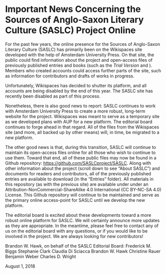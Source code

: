 # Important News Concerning the Sources of Anglo-Saxon Literary Culture (SASLC) Project Online

For the past few years, the online presence for the Sources of Anglo-Saxon Literary Culture (SASLC) has primarily been on the Wikispaces site developed with the help of Amsterdam University Press. On that site, the public could find information about the project and open-access files of previously published entries and books (such as the _Trial Version_ and ). Members who created accounts could access further parts of the site, such as information for contributors and drafts of works in progress.

Unfortunately, Wikispaces has decided to shutter its platform, and all accounts are being disabled by the end of this year. The SASLC site has recently been disabled as part of this process.

Nonetheless, there is also good news to report: SASLC continues to work with Amsterdam University Press to create a more robust, long-term website for the project. Wikispaces was meant to serve as a temporary site as we developed plans with AUP for a new platform. The editorial board continues to forge ahead in that regard. All of the files from the Wikispaces site (and more, all backed up by other means) will, in time, be migrated to a new platform.

The other good news is that, during this transition, SASLC will continue to maintain its open-access files online for all those who wish to continue to use them. Toward that end, all of these public files may now be found in a Github repository: https://github.com/SASLCproject/SASLC. Along with other information about the project (scroll down to see “About SASLC”) and documents for readers and contributors, all of the previously published entries are available to download (in the “Entries” folder). All materials in this repository (as with the previous site) are available under under an Attribution-NonCommercial-ShareAlike 4.0 International (CC BY-NC-SA 4.0) License. This Github repository will continue to be maintained and serve as the primary online access-point for SASLC until we develop the new platform.

The editorial board is excited about these developments toward a more robust online platform for SASLC. We will certainly announce more updates as they are appropriate. In the meantime, please feel free to contact any of us on the editorial board with any questions, or if you would like to be involved in the project. We are always looking for new contributors!

Brandon W. Hawk, on behalf of the SASLC Editorial Board:
Frederick M. Biggs
Stephanie Clark
Claudia Di Sciacca
Brandon W. Hawk
Christine Rauer
Benjamin Weber
Charles D. Wright

August 1, 2018
